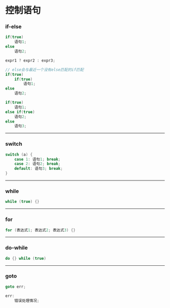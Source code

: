 # 控制语句

### if-else

```c
if(true)
    语句1;
else
    语句2;

expr1 ? expr2 : expr3;

// else会与最近一个没有else匹配的if匹配
if(true)
    if(true)
        语句1;
else
    语句2;

if(true)
    语句1;
else if(true)
    语句2;
else
    语句3;
```

------

### switch

```c
switch (a) {
    case 1: 语句1; break;
    case 2: 语句2; break;
    default: 语句3; break;
}
```

------

### while

```c
while (true) {}
```

------

### for

```c
for (表达式1; 表达式2; 表达式3) {}
```

------

### do-while

```c
do {} while (true)
```

------

### goto

```c
goto err;

err:
    错误处理情况;
```

